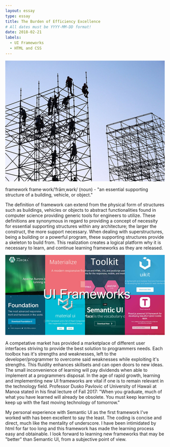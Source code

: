 ```yaml
---
layout: essay
type: essay
title: The Burden of Efficiency Excellence
# All dates must be YYYY-MM-DD format!
date: 2018-02-21
labels:
  - UI Frameworks
  - HTML and CSS
---
```


<img class="ui small left floated rounded image" src="/images/framework1.jpg">

framework frame·work/ˈfrāmˌwərk/ (noun) - "an essential supporting structure of a building, vehicle, or object."

The definition of framework can extend from the physical form of structures such as buildings, vehicles or objects to abstract functionalities found in computer science providing generic tools for engineers to utilize. These definitions are synonymous in regard to providing a concept of necessity for essential supporting structures within any architecture; the larger the construct, the more support necessary. When dealing with superstructures, being a building or a powerful program, these supporting structures provide a skeleton to build from. This realization creates a logical platform why it is necessary to learn, and continue learning frameworks as they are released. 

<img class="ui medium centered rounded image" src="/images/framework2.jpg">

A competative market has provided a marketplace of different user interfaces striving to provide the best solution to programmers needs. Each toolbox has it's strengths and weaknesses, left to the developer/programmer to overcome said weaknesses while exploiting it's strengths. This fluidity enhances skillsets and can open doors to new ideas. The small inconvenience of learning will pay dividends when able to implement at a programmers disposal. In the age of rapid growth, learning and implementing new UI frameworks are vital if one is to remain relevant in the technology field. Professor Dusko Pavlovic of University of Hawaii at Manoa stated in his final lecture of Fall 2017: "When you graduate, much of what you have learned will already be obsolete. You must keep learning to keep up with the fast moving technology of tomorrow." 

My personal experience with Semantic UI as the first framework I've worked with has been excellent to say the least. The coding is concise and direct, much like the mentality of underscore. I have been intimidated by html for far too long and this framework has made the learning process easy and obtainable. I look forward to learning new frameworks that may be "better" than Semantic UI, from a subjective point of view. 
